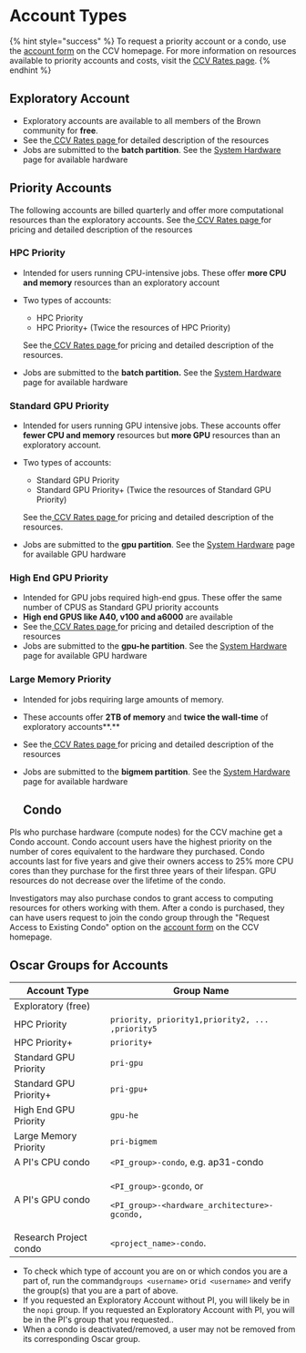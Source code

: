 # Account Types

{% hint style="success" %}
To request a priority account or a condo, use the [account form](https://brown.co1.qualtrics.com/jfe/form/SV\_0GtBE8kWJpmeG4B) on the CCV homepage. For more information on resources available to priority accounts and costs, visit the [CCV Rates page](https://ccv.brown.edu/services/rates/).
{% endhint %}

## Exploratory Account

* Exploratory accounts are available to all members of the Brown community for **free**.
* See the[ CCV Rates page ](https://ccv.brown.edu/services/rates/)for detailed description of the resources
* Jobs are submitted to the **batch partition**. See the  [System Hardware](../system-overview.md) page for available hardware

## Priority Accounts

The following accounts are billed quarterly and offer more computational resources than the exploratory accounts. See the[ CCV Rates page ](https://ccv.brown.edu/services/rates/)for pricing and detailed description of the resources

### HPC Priority

* Intended for users running CPU-intensive jobs. These offer **more CPU and memory** resources than an exploratory account
*   Two types of accounts:

    * HPC Priority&#x20;
    * HPC Priority+ (Twice the resources of HPC Priority)

    See the[ CCV Rates page ](https://ccv.brown.edu/services/rates/)for pricing and detailed description of the resources.
* Jobs are submitted to the **batch partition.** See the [System Hardware](../system-overview.md) page for available hardware

### Standard GPU Priority

* Intended for users running GPU intensive jobs. These accounts offer **fewer CPU and memory** resources but **more GPU** resources than an exploratory account.
*   Two types of accounts:

    * Standard GPU Priority
    * Standard GPU Priority+ (Twice the resources of Standard GPU Priority)

    See the[ CCV Rates page ](https://ccv.brown.edu/services/rates/)for pricing and detailed description of the resources.
* Jobs are submitted to the **gpu partition**. See the [System Hardware](../system-overview.md) page for available GPU hardware

### High End GPU Priority

* Intended for GPU jobs required high-end gpus. These offer the same number of CPUS as Standard GPU priority accounts
* **High end GPUS like A40, v100 and a6000** are available
* See the[ CCV Rates page ](https://ccv.brown.edu/services/rates/)for pricing and detailed description of the resources
* Jobs are submitted to the **gpu-he partition**. See the [System Hardware](../system-overview.md) page for available GPU hardware

### Large Memory Priority

* Intended for jobs requiring large amounts of memory.
* These accounts offer **2TB of memory** and **twice the wall-time** of exploratory accounts**.**
* See the[ CCV Rates page ](https://ccv.brown.edu/services/rates/)for pricing and detailed description of the resources
*   Jobs are submitted to the **bigmem partition**. See the [System Hardware](../system-overview.md) page for available  hardware

    ## Condo

PIs who purchase hardware (compute nodes) for the CCV machine get a Condo account. Condo account users have the highest priority on the number of cores equivalent to the hardware they purchased. Condo accounts last for five years and give their owners access to 25% more CPU cores than they purchase for the first three years of their lifespan. GPU resources do not decrease over the lifetime of the condo.

Investigators may also purchase condos to grant access to computing resources for others working with them. After a condo is purchased, they can have users request to join the condo group through the "Request Access to Existing Condo" option on the [account form](https://brown.co1.qualtrics.com/jfe/form/SV\_0GtBE8kWJpmeG4B) on the CCV homepage.&#x20;

## Oscar Groups for Accounts

| Account Type           | Group Name                                                                                                               |
| ---------------------- | ------------------------------------------------------------------------------------------------------------------------ |
| Exploratory (free)     |                                                                                                                          |
| HPC Priority           | `priority, priority1,priority2, ... ,priority5`                                                                          |
| HPC Priority+          | `priority+`                                                                                                              |
| Standard GPU Priority  | `pri-gpu`                                                                                                                |
| Standard GPU Priority+ | `pri-gpu+`                                                                                                               |
| High End GPU Priority  | `gpu-he`                                                                                                                 |
| Large Memory Priority  | `pri-bigmem`                                                                                                             |
| A PI's CPU condo       | `<PI_group>-condo`, e.g. ap31-condo                                                                                      |
| A PI's GPU condo       | <p><code>&#x3C;PI_group>-gcondo</code>, or</p><p> <code>&#x3C;PI_group>-&#x3C;hardware_architecture>-gcondo,</code> </p> |
| Research Project condo | `<project_name>-condo`.                                                                                                  |

* To check which type of account you are on or which condos you are a part of, run the command`groups <username>` or`id <username>` and verify the group(s) that you are a part of above.&#x20;
* If you requested an Exploratory Account without PI, you will likely be in the `nopi` group. If you requested an Exploratory Account with PI, you will be in the PI's group that you requested..
* When a condo is deactivated/removed, a user may not be removed from its corresponding Oscar group.&#x20;

